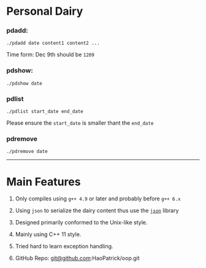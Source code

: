 Personal Dairy
===

### pdadd:

`./pdadd date content1 content2 ...`

Time form: Dec 9th should be `1209`

### pdshow:

`./pdshow date`

### pdlist

`./pdlist start_date end_date`

Please ensure the `start_date` is smaller thant the `end_date`

### pdremove

`./pdremove date`

---


Main Features
===

1. Only compiles using `g++ 4.9` or later and probably before `g++ 6.x`

2. Using `json` to serialize the dairy content thus use the [`json`](https://github.com/nlohmann/json) library

3. Designed primarily conformed to the Unix-like style.

4. Mainly using C++ 11 style.

5. Tried hard to learn exception handling.

6. GitHub Repo: git@github.com:HaoPatrick/oop.git